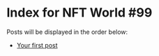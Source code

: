 # Index for NFT World #99
Posts will be displayed in the order below:

- [Your first post](./001-first.md)

